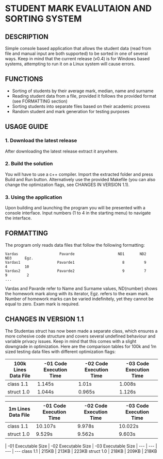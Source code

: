 # STUDENT MARK EVALUTAION AND SORTING SYSTEM
## DESCRIPTION
Simple console based application that allows the student data (read from file and manual input are both supported) to be sorted in one of several ways. Keep in mind that the current release (v0.4) is for Windows based systems, attempting to run it on a Linux system will cause errors.
## FUNCTIONS
- Sorting of students by their average mark, median, name and surname
- Reading student data from a file, provided it follows the provided format (see FORMATTING section)
- Sorting students into separate files based on their academic provess
- Random student and mark generation for testing purposes
## USAGE GUIDE
### 1. Download the latest release
After downloading the latest release extract it anywhere.
### 2. Build the solution
You will have to use a c++ compiler. Import the extracted folder and press Build and Run button. Alternatively use the provided Makefile (you can also change the optimization flags, see CHANGES IN VERSION 1.1).
### 3. Using the application
Upon building and launching the program you will be presented with a console interface. Input numbers (1 to 4 in the starting menu) to navigate the interface.
## FORMATTING
The program only reads data files that follow the following formatting:
```
Vardas                   Pavarde                    ND1       ND2       ND3      Egz.
Vardas1                 Pavarde1                      8         9         4        10
Vardas2                 Pavarde2                      9         7         9         2
...                                                                                  
```
Vardas and Pavarde refer to Name and Surname values, ND(number) shows the homework mark along with its iterator, Egz. refers to the exam mark. Number of homework marks can be varied indefinitely, yet they cannot be equal to zero. Exam mark is required.
## CHANGES IN VERSION 1.1
The Studentas struct has now been made a separate class, which ensures a more cohesive code structure and covers several undefined behaviour and variable privacy issues.
Keep in mind that this comes with a slight downgrade in optimization.
Here are the comparison tables for 100k and 1m sized testing data files with different optimization flags:

100k Lines Data File | -01 Code Execution Time | -02 Code Execution Time | -03 Code Execution Time |
--- | --- | --- | ---
class 1.1 | 1.145s | 1.01s | 1.008s
struct 1.0 | 1.044s | 0.965s | 1.126s

1m Lines Data File | -01 Code Execution Time | -02 Code Execution Time | -03 Code Execution Time |
 --- | --- | --- | ---
class 1.1 | 10.107s | 9.978s | 10.022s
struct 1.0 | 9.529s | 9.562s | 9.603s

  | -01 Executable Size | -02 Executable Size | -03 Executable Size |
 --- | --- | --- | ---
class 1.1 | 215KB | 213KB | 223KB
struct 1.0 | 218KB | 209KB | 218KB

